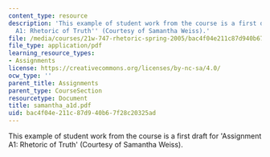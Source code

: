```yaml
---
content_type: resource
description: 'This example of student work from the course is a first draft for ''Assignment
  A1: Rhetoric of Truth'' (Courtesy of Samantha Weiss).'
file: /media/courses/21w-747-rhetoric-spring-2005/bac4f04e211c87d940b67f28c20325ad_samantha_a1d.pdf
file_type: application/pdf
learning_resource_types:
- Assignments
license: https://creativecommons.org/licenses/by-nc-sa/4.0/
ocw_type: ''
parent_title: Assignments
parent_type: CourseSection
resourcetype: Document
title: samantha_a1d.pdf
uid: bac4f04e-211c-87d9-40b6-7f28c20325ad
---
```

This example of student work from the course is a first draft for 'Assignment A1: Rhetoric of Truth' (Courtesy of Samantha Weiss).